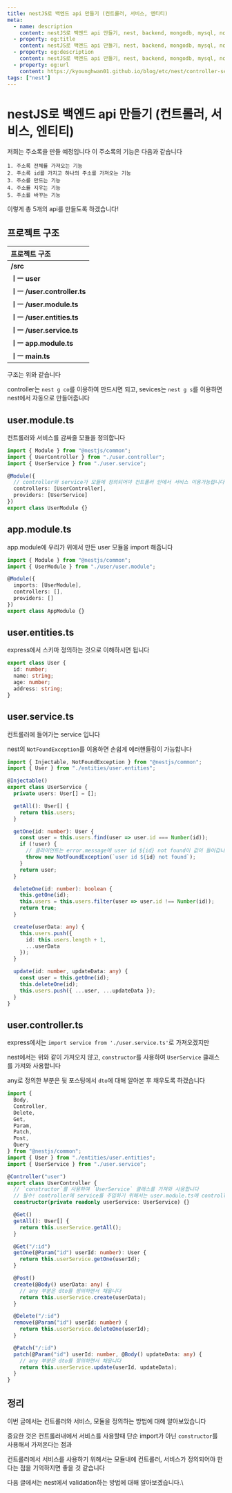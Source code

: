 ```yaml
---
title: nestJS로 백엔드 api 만들기 (컨트롤러, 서비스, 엔티티)
meta:
  - name: description
    content: nestJS로 백엔드 api 만들기, nest, backend, mongodb, mysql, nosql, sequelize, express, node, typescript
  - property: og:title
    content: nestJS로 백엔드 api 만들기, nest, backend, mongodb, mysql, nosql, sequelize, express, node, typescript
  - property: og:description
    content: nestJS로 백엔드 api 만들기, nest, backend, mongodb, mysql, nosql, sequelize, express, node, typescript
  - property: og:url
    content: https://kyounghwan01.github.io/blog/etc/nest/controller-service/
tags: ["nest"]
---
```


# nestJS로 백엔드 api 만들기 (컨트롤러, 서비스, 엔티티)

저희는 주소록을 만들 예정입니다 이 주소록의 기능은 다음과 같습니다

```
1. 주소록 전체를 가져오는 기능
2. 주소록 id를 가지고 하나의 주소를 가져오는 기능
3. 주소를 만드는 기능
4. 주소를 지우는 기능
5. 주소를 바꾸는 기능
```

이렇게 총 5개의 api를 만들도록 하겠습니다!

## 프로젝트 구조

| 프로젝트 구조                |
| :--------------------------- |
| **/src**                     |
| **ㅣㅡ user**                |
| **ㅣㅡ /user.controller.ts** |
| **ㅣㅡ /user.module.ts**     |
| **ㅣㅡ /user.entities.ts**   |
| **ㅣㅡ /user.service.ts**    |
| **ㅣㅡ app.module.ts**       |
| **ㅣㅡ main.ts**             |

구조는 위와 같습니다

controller는 `nest g co`를 이용하여 만드시면 되고, sevices는 `nest g s`를 이용하면 nest에서 자동으로 만들어줍니다

## user.module.ts

컨트롤러와 서비스를 감싸줄 모듈을 정의합니다

```ts
import { Module } from "@nestjs/common";
import { UserController } from "./user.controller";
import { UserService } from "./user.service";

@Module({
  // controller와 service가 모듈에 정의되어야 컨트롤러 안에서 서비스 이용가능합니다 (DI)
  controllers: [UserController],
  providers: [UserService]
})
export class UserModule {}
```

## app.module.ts

app.module에 우리가 위에서 만든 user 모듈을 import 해줍니다

```ts
import { Module } from "@nestjs/common";
import { UserModule } from "./user/user.module";

@Module({
  imports: [UserModule],
  controllers: [],
  providers: []
})
export class AppModule {}
```

## user.entities.ts

express에서 스키마 정의하는 것으로 이해하시면 됩니다

```ts
export class User {
  id: number;
  name: string;
  age: number;
  address: string;
}
```

## user.service.ts

컨트롤러에 들어가는 service 입니다

nest의 `NotFoundException`를 이용하면 손쉽게 에러핸들링이 가능합니다

```ts
import { Injectable, NotFoundException } from "@nestjs/common";
import { User } from "./entities/user.entities";

@Injectable()
export class UserService {
  private users: User[] = [];

  getAll(): User[] {
    return this.users;
  }

  getOne(id: number): User {
    const user = this.users.find(user => user.id === Number(id));
    if (!user) {
      // 클라이언트는 error.message에 user id ${id} not found이 값이 들어갑니다. status-code는 nest가 정해준 값으로 들어갑니다
      throw new NotFoundException(`user id ${id} not found`);
    }
    return user;
  }

  deleteOne(id: number): boolean {
    this.getOne(id);
    this.users = this.users.filter(user => user.id !== Number(id));
    return true;
  }

  create(userData: any) {
    this.users.push({
      id: this.users.length + 1,
      ...userData
    });
  }

  update(id: number, updateData: any) {
    const user = this.getOne(id);
    this.deleteOne(id);
    this.users.push({ ...user, ...updateData });
  }
}
```

## user.controller.ts

express에서는 `import service from './user.service.ts'`로 가져오겠지만

nest에서는 위와 같이 가져오지 않고, `constructor`를 사용하여 `UserService` 클래스를 가져와 사용합니다

any로 정의한 부분은 뒷 포스팅에서 `dto`에 대해 알아본 후 채우도록 하겠습니다

```ts {17}
import {
  Body,
  Controller,
  Delete,
  Get,
  Param,
  Patch,
  Post,
  Query
} from "@nestjs/common";
import { User } from "./entities/user.entities";
import { UserService } from "./user.service";

@Controller("user")
export class UserController {
  // `constructor`를 사용하여 `UserService` 클래스를 가져와 사용합니다
  // 필수! controller에 service를 주입하기 위해서는 user.module.ts에 controller와 service가 정의되어야 합니다
  constructor(private readonly userService: UserService) {}

  @Get()
  getAll(): User[] {
    return this.userService.getAll();
  }

  @Get("/:id")
  getOne(@Param("id") userId: number): User {
    return this.userService.getOne(userId);
  }

  @Post()
  create(@Body() userData: any) {
    // any 부분은 dto를 정의하면서 채웁니다
    return this.userService.create(userData);
  }

  @Delete("/:id")
  remove(@Param("id") userId: number) {
    return this.userService.deleteOne(userId);
  }

  @Patch("/:id")
  patch(@Param("id") userId: number, @Body() updateData: any) {
    // any 부분은 dto를 정의하면서 채웁니다
    return this.userService.update(userId, updateData);
  }
}
```

## 정리

이번 글에서는 컨트롤러와 서비스, 모듈을 정의하는 방법에 대해 알아보았습니다

중요한 것은 컨트롤러내에서 서비스를 사용할때 단순 import가 아닌 `constructor`를 사용해서 가져온다는 점과

컨트롤러에서 서비스를 사용하기 위해서는 모듈내에 컨트롤러, 서비스가 정의되어야 한다는 점을 기억하지면 좋을 것 같습니다

다음 글에서는 nest에서 validation하는 방법에 대해 알아보겠습니다.\

<TagLinks />

<Disqus />
